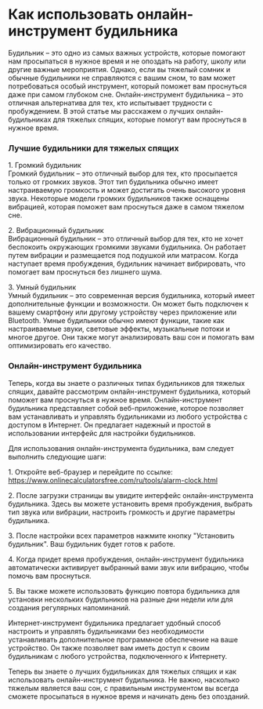 Как использовать онлайн-инструмент будильника
=============================================

Будильник – это одно из самых важных устройств, которые помогают нам просыпаться в нужное время и не опоздать на работу, школу или другие важные мероприятия. Однако, если вы тяжелый сомник и обычные будильники не справляются с вашим сном, то вам может потребоваться особый инструмент, который поможет вам проснуться даже при самом глубоком сне. Онлайн-инструмент будильника – это отличная альтернатива для тех, кто испытывает трудности с пробуждением. В этой статье мы расскажем о лучших онлайн-будильниках для тяжелых спящих, которые помогут вам проснуться в нужное время.

### Лучшие будильники для тяжелых спящих

1\. Громкий будильник  
Громкий будильник – это отличный выбор для тех, кто просыпается только от громких звуков. Этот тип будильника обычно имеет настраиваемую громкость и может достигать очень высокого уровня звука. Некоторые модели громких будильников также оснащены вибрацией, которая поможет вам проснуться даже в самом тяжелом сне.

2\. Вибрационный будильник  
Вибрационный будильник – это отличный выбор для тех, кто не хочет беспокоить окружающих громкими звуками будильника. Он работает путем вибрации и размещается под подушкой или матрасом. Когда наступает время пробуждения, будильник начинает вибрировать, что помогает вам проснуться без лишнего шума.

3\. Умный будильник  
Умный будильник – это современная версия будильника, который имеет дополнительные функции и возможности. Он может быть подключен к вашему смартфону или другому устройству через приложение или Bluetooth. Умные будильники обычно имеют функции, такие как настраиваемые звуки, световые эффекты, музыкальные потоки и многое другое. Они также могут анализировать ваш сон и помогать вам оптимизировать его качество.

### Онлайн-инструмент будильника

Теперь, когда вы знаете о различных типах будильников для тяжелых спящих, давайте рассмотрим онлайн-инструмент будильника, который поможет вам проснуться в нужное время. Онлайн-инструмент будильника представляет собой веб-приложение, которое позволяет вам устанавливать и управлять будильниками из любого устройства с доступом в Интернет. Он предлагает надежный и простой в использовании интерфейс для настройки будильников.

Для использования онлайн-инструмента будильника, вам следует выполнить следующие шаги:

1\. Откройте веб-браузер и перейдите по ссылке: <https://www.onlinecalculatorsfree.com/ru/tools/alarm-clock.html>

2\. После загрузки страницы вы увидите интерфейс онлайн-инструмента будильника. Здесь вы можете установить время пробуждения, выбрать тип звука или вибрации, настроить громкость и другие параметры будильника.

3\. После настройки всех параметров нажмите кнопку "Установить будильник". Ваш будильник будет готов к работе.

4\. Когда придет время пробуждения, онлайн-инструмент будильника автоматически активирует выбранный вами звук или вибрацию, чтобы помочь вам проснуться.

5\. Вы также можете использовать функцию повтора будильника для установки нескольких будильников на разные дни недели или для создания регулярных напоминаний.

Интернет-инструмент будильника предлагает удобный способ настроить и управлять будильниками без необходимости устанавливать дополнительное программное обеспечение на ваше устройство. Он также позволяет вам иметь доступ к своим будильникам с любого устройства, подключенного к Интернету.

Теперь вы знаете о лучших будильниках для тяжелых спящих и как использовать онлайн-инструмент будильника. Не важно, насколько тяжелым является ваш сон, с правильным инструментом вы всегда сможете просыпаться в нужное время и начинать день без опозданий.